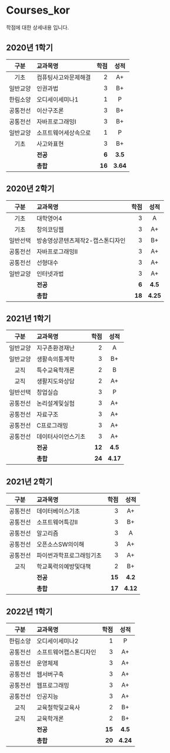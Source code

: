 # Courses_kor  
학점에 대한 상세내용 입니다.  

## 2020년 1학기
|구분|교과목명|학점|성적|
|:-:|:-|-:|:-:|
|기초|컴퓨팅사고와문제해결|2|A+|
|일반교양|인권과법|3|B+|
|한림소양|오디세이세미나1|1|P|
|공통전선|이산구조론|3|B+|
|공통전선|자바프로그래밍I|3|B+|
|일반교양|소프트웨어세상속으로|1|P|
|기초|사고와표현|3|B+|
||**전공**|**6**|**3.5**|
||**총합**|**16**|**3.64**|

## 2020년 2학기
|구분|교과목명|학점|성적|
|:-:|:-|-:|:-:|
|기초|대학영어4|3|A|
|기초|창의코딩웹|3|A+|
|일반선택|방송영상콘텐츠제작2-캡스톤디자인|3|B+|
|공통전선|자바프로그래밍II|3|A+|
|공통전선|선형대수|3|A+|
|일반교양|인터넷과법|3|A+|
||**전공**|**6**|**4.5**|
||**총합**|**18**|**4.25**|

## 2021년 1학기
|구분|교과목명|학점|성적|
|:-:|:-|-:|:-:|
|일반교양|지구촌환경재난|2|A|
|일반교양|생활속의통계학|3|B+|
|교직|특수교육학개론|2|B|
|교직|생활지도와상담|2|A+|
|일반선택|창업실습|3|P|
|공통전선|논리설계및실험|3|A+|
|공통전선|자료구조|3|A+|
|공통전선|C프로그래밍|3|A+|
|공통전선|데이터사이언스기초|3|A+|
||**전공**|**12**|**4.5**|
||**총합**|**24**|**4.17**|

## 2021년 2학기
|구분|교과목명|학점|성적|
|:-:|:-|-:|:-:|
|공통전선|데이터베이스기초|3|A+|
|공통전선|소프트웨어특강II|3|B+|
|공통전선|알고리즘|3|A|
|공통전선|오픈소스SW의이해|3|A+|
|공통전선|파이썬과학프로그래밍기초|3|A+|
|교직|학교폭력의예방및대책|2|B+|
||**전공**|**15**|**4.2**|
||**총합**|**17**|**4.12**|

## 2022년 1학기
|구분|교과목명|학점|성적|
|:-:|:-|-:|:-:|
|한림소양|오디세이세미나2|1|P|
|공통전선|소프트웨어캡스톤디자인|3|A+|
|공통전선|운영체제|3|A+|
|공통전선|웹서버구축|3|A+|
|공통전선|웹프로그래밍|3|A+|
|공통전선|인공지능|3|A+|
|교직|교육철학및교육사|2|B+|
|교직|교육학개론|2|B+|
||**전공**|**15**|**4.5**|
||**총합**|**20**|**4.24**|
